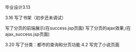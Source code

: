 毕业设计3.13

3.16
写了书架（初步还未调试） 

写了分页的前端展示(在success.jsp页面)
写了分页的ajax效果,(在ajax_success.jsp页面)

3.20
写了分类：都市的查询和分页功能
4.2
写完了小说页面